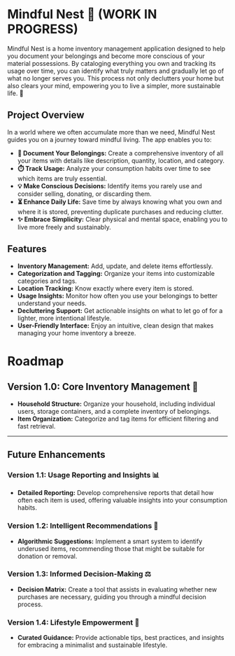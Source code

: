 # Mindful Nest 🏡 (WORK IN PROGRESS)

Mindful Nest is a home inventory management application designed to help you document your belongings and become more conscious of your material possessions. By cataloging everything you own and tracking its usage over time, you can identify what truly matters and gradually let go of what no longer serves you. This process not only declutters your home but also clears your mind, empowering you to live a simpler, more sustainable life. 🌿

## Project Overview

In a world where we often accumulate more than we need, Mindful Nest guides you on a journey toward mindful living. The app enables you to:

- **📝 Document Your Belongings:** Create a comprehensive inventory of all your items with details like description, quantity, location, and category.
- **⏱️ Track Usage:** Analyze your consumption habits over time to see which items are truly essential.
- **💡 Make Conscious Decisions:** Identify items you rarely use and consider selling, donating, or discarding them.
- **⏳ Enhance Daily Life:** Save time by always knowing what you own and where it is stored, preventing duplicate purchases and reducing clutter.
- **✨ Embrace Simplicity:** Clear physical and mental space, enabling you to live more freely and sustainably.

## Features

- **Inventory Management:** Add, update, and delete items effortlessly.
- **Categorization and Tagging:** Organize your items into customizable categories and tags.
- **Location Tracking:** Know exactly where every item is stored.
- **Usage Insights:** Monitor how often you use your belongings to better understand your needs.
- **Decluttering Support:** Get actionable insights on what to let go of for a lighter, more intentional lifestyle.
- **User-Friendly Interface:** Enjoy an intuitive, clean design that makes managing your home inventory a breeze.

# Roadmap

## Version 1.0: Core Inventory Management 🏡
- **Household Structure:** Organize your household, including individual users, storage containers, and a complete inventory of belongings.
- **Item Organization:** Categorize and tag items for efficient filtering and fast retrieval.

---

## Future Enhancements

### Version 1.1: Usage Reporting and Insights 📊
- **Detailed Reporting:** Develop comprehensive reports that detail how often each item is used, offering valuable insights into your consumption habits.

### Version 1.2: Intelligent Recommendations 🤖
- **Algorithmic Suggestions:** Implement a smart system to identify underused items, recommending those that might be suitable for donation or removal.

### Version 1.3: Informed Decision-Making ⚖️
- **Decision Matrix:** Create a tool that assists in evaluating whether new purchases are necessary, guiding you through a mindful decision process.

### Version 1.4: Lifestyle Empowerment 🌱
- **Curated Guidance:** Provide actionable tips, best practices, and insights for embracing a minimalist and sustainable lifestyle.
